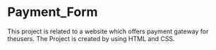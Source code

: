 # Payment_Form
This project is related to a website which offers payment gateway for theusers.
The Project is created by using HTML and CSS.
